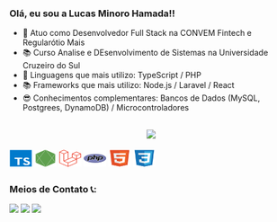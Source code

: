 ### Olá, eu sou a Lucas Minoro Hamada!! 

- 🛒 Atuo como Desenvolvedor Full Stack na CONVEM Fintech e Regularótio Mais
- 📚 Curso Analise e DEsenvolvimento de Sistemas na Universidade Cruzeiro do Sul
- 📌 Linguagens que mais utilizo: TypeScript / PHP
- 📚 Frameworks que mais utilizo: Node.js / Laravel / React
- 😎 Conhecimentos complementares: Bancos de Dados (MySQL, Postgrees, DynamoDB) / Microcontroladores


<br>
<div align="center">
  <img height="160em" src="https://github-readme-stats.vercel.app/api/top-langs/?username=hamada-minoro&layout=compact&langs_count=7&theme=dracula"/>
</div>

<div style="display: inline_block"><br>
  <img align="center" alt="Rafa-Js" height="30" width="40" src="https://raw.githubusercontent.com/devicons/devicon/master/icons/typescript/typescript-plain.svg">
  <img align="center" alt="Rafa-Js" height="30" width="40" src="https://raw.githubusercontent.com/devicons/devicon/master/icons/nodejs/nodejs-plain.svg">
  <img align="center" alt="Rafa-Python" height="30" width="40" src="https://raw.githubusercontent.com/devicons/devicon/master/icons/laravel/laravel-original.svg">
  <img align="center" alt="Rafa-Python" height="30" width="40" src="https://raw.githubusercontent.com/devicons/devicon/master/icons/php/php-original.svg">
  <img align="center" alt="Rafa-HTML" height="30" width="40" src="https://raw.githubusercontent.com/devicons/devicon/master/icons/html5/html5-original.svg">
  <img align="center" alt="Rafa-CSS" height="30" width="40" src="https://raw.githubusercontent.com/devicons/devicon/master/icons/css3/css3-original.svg">

</div>

##
  
  ### Meios de Contato 📞:
  
  <div>
    <a href="www.linkedin.com/in/minoro-hamada" target="_blank"><img src="https://img.shields.io/badge/-LinkedIn-%230077B5?style=for-the-badge&logo=linkedin&logoColor=white"></a> 
     <a href = "mailto:hamada.minoro.08@gmail.com"><img src="https://img.shields.io/badge/-Gmail-%23333?style=for-the-badge&logo=gmail&logoColor=white" target="_blank"></a>
  <a href="https://instagram.com/hminoro/" target="_blank"><img src="https://img.shields.io/badge/-Instagram-%23E4405F?style=for-the-badge&logo=instagram&logoColor=white" target="_blank"></a> 
 </div>
